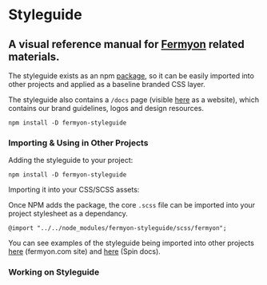 # Styleguide

## A visual reference manual for [Fermyon](https://fermyon.com) related materials.

The styleguide exists as an npm [package](https://www.npmjs.com/package/fermyon-styleguide), so it can be easily imported into other projects and applied as a baseline branded CSS layer.

The styleguide also contains a `/docs` page (visible [here](https://fermyon-styleguide.netlify.app/) as a website), which contains our brand guidelines, logos and design resources.

```
npm install -D fermyon-styleguide
```

### Importing & Using in Other Projects

Adding the styleguide to your project:

```
npm install -D fermyon-styleguide
```

Importing it into your CSS/SCSS assets:

Once NPM adds the package, the core `.scss` file can be imported into your project stylesheet as a dependancy.

```
@import "../../node_modules/fermyon-styleguide/scss/fermyon";
```

You can see examples of the styleguide being imported into other projects [here](https://github.com/fermyon/fermyon.com/blob/main/static/sass/styles.scss#L16) (fermyon.com site) and [here](https://github.com/fermyon/spin/blob/main/docs/static/sass/styles.scss#L16) (Spin docs).




### Working on Styleguide